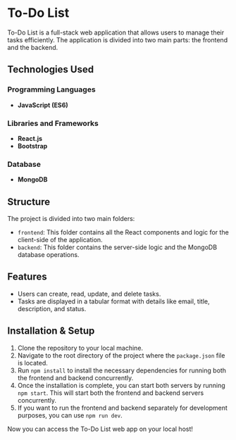 # To-Do List

To-Do List is a full-stack web application that allows users to manage their tasks efficiently. The application is divided into two main parts: the frontend and the backend.

## Technologies Used

### Programming Languages

- **JavaScript (ES6)**

### Libraries and Frameworks

- **React.js**
- **Bootstrap**

### Database

- **MongoDB**

## Structure

The project is divided into two main folders:

- `frontend`: This folder contains all the React components and logic for the client-side of the application.
- `backend`: This folder contains the server-side logic and the MongoDB database operations.

## Features

- Users can create, read, update, and delete tasks.
- Tasks are displayed in a tabular format with details like email, title, description, and status.

## Installation & Setup

1. Clone the repository to your local machine.
2. Navigate to the root directory of the project where the `package.json` file is located.
3. Run `npm install` to install the necessary dependencies for running both the frontend and backend concurrently.
4. Once the installation is complete, you can start both servers by running `npm start`. This will start both the frontend and backend servers concurrently.
5. If you want to run the frontend and backend separately for development purposes, you can use `npm run dev`.

Now you can access the To-Do List web app on your local host!
